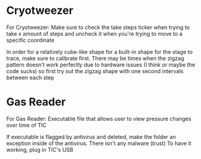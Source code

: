 # Cryotweezer
For Cryotweezer:
Make sure to check the take steps ticker when trying to take x amount of steps and uncheck it when you're trying to move to a specific coordinate

In order for a relatively cube-like shape for a built-in shape for the stage to trace, make sure to calibrate first. There may be times when the zigzag pattern doesn't work perfectly due to hardware issues (I think or maybe the code sucks) so first try out the zigzag shape with one second intervals between each step


# Gas Reader
For Gas Reader:
Executable file that allows user to view pressure changes over time of TIC

If executable is flagged by antivirus and deleted, make the folder an exception inside of the antivirus. There isn't any malware (trust) To have it working, plug in TIC's USB
